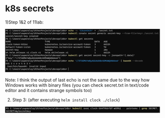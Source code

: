 # k8s secrets

1)Step 1&2 of 11lab:

![1](./screenshots/5.png)

Note: I think the output of last echo is not the same due to the way how Windows works with binary files (you can check secret.txt in text/code editor and it contains strange symbols too)

2) Step 3: (after executing ```helm install clock ./clock```)

![2](./screenshots/6.png)